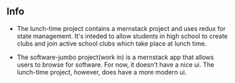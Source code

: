## Info
  * The lunch-time project contains a mernstack project and uses redux for state management. It's inteded to allow students in high school to create clubs and join active school clubs which take place at lunch time.

  * The software-jumbo project(work in) is a mernstack app that allows users to browse for software. For now, it doesn't have a nice ui. The lunch-time project, however, does have a more modern ui.